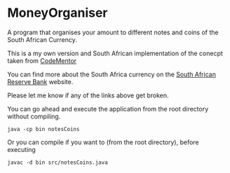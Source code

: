 # MoneyOrganiser
A program that organises your amount to different notes and coins of the South African Currency.

This is a my own version and South African implementation of the conecpt taken from [CodeMentor](https://www.codementor.io/tips/8382241794/java-money-counter-to-count-the-large-sums-of-money-you-wish-you-had)

You can find more about the South Africa currency on the [South African Reserve Bank](https://www.resbank.co.za/BanknotesandCoin/SouthAfricanCurrency/Pages/South%20African%20currency.aspx) website.

Please let me know if any of the links above get broken.


You can go ahead and execute the application from the root directory without compiling. 

``` 
java -cp bin notesCoins 
```
Or you can compile if you want to (from the root directory), before executing

```
javac -d bin src/notesCoins.java
```

